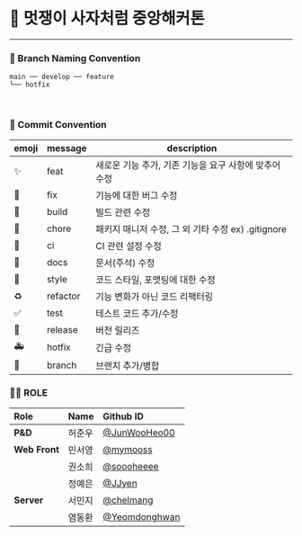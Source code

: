 # 🦁 멋쟁이 사자처럼 중앙해커톤 
---

### 📌 Branch Naming Convention
```
main ── develop ── feature
└── hotfix
```
<br/>

### 📌 Commit Convention
| emoji | message | description |
| --- | --- | --- |
| :sparkles: | feat | 새로운 기능 추가, 기존 기능을 요구 사항에 맞추어 수정 |
| :bug: | fix | 기능에 대한 버그 수정 |
| :green_heart: | build | 빌드 관련 수정 |
| :pushpin: | chore | 패키지 매니저 수정, 그 외 기타 수정 ex) .gitignore |
| :construction_worker: | ci | CI 관련 설정 수정 |
| :closed_book: | docs | 문서(주석) 수정 |
| :art: | style | 코드 스타일, 포맷팅에 대한 수정 |
| :recycle: | refactor | 기능 변화가 아닌 코드 리팩터링 |
| :white_check_mark: | test | 테스트 코드 추가/수정 |
| :bookmark: | release | 버전 릴리즈 |
| :ambulance: | hotfix | 긴급 수정 |
| :twisted_rightwards_arrows: | branch | 브랜치 추가/병합 |

### 💁‍♀️ ROLE
| Role         | Name       | Github ID                               |
| :----------- | :--------- | :-------------------------------------- |
| **P&D**      | 허준우     | [@JunWooHeo00](https://github.com/JunWooHeo00)|
| **Web Front**| 민서영     | [@mymooss](https://github.com/mymooss)  |
|              | 권소희     | [@soooheeee](https://github.com/soooheeee) |
|              | 정예은     | [@JJyen](https://github.com/JJyen)       |
| **Server**   | 서민지     | [@chelmang](https://github.com/chelmang) |
|              | 염동환     | [@Yeomdonghwan](https://github.com/Yeomdonghwan) |
